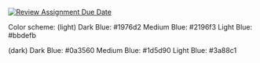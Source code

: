 [![Review Assignment Due Date](https://classroom.github.com/assets/deadline-readme-button-24ddc0f5d75046c5622901739e7c5dd533143b0c8e959d652212380cedb1ea36.svg)](https://classroom.github.com/a/VfT8U4Cl)


Color scheme:
(light)
  Dark Blue: #1976d2
  Medium Blue: #2196f3
  Light Blue: #bbdefb

(dark)
  Dark Blue: #0a3560
  Medium Blue: #1d5d90
  Light Blue: #3a88c1
